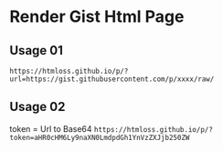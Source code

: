 # Render Gist Html Page

## Usage 01 
`https://htmloss.github.io/p/?url=https://gist.githubusercontent.com/p/xxxx/raw/`

## Usage 02 
token = Url to Base64 
`https://htmloss.github.io/p/?token=aHR0cHM6Ly9naXN0LmdpdGh1YnVzZXJjb250ZW`
